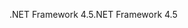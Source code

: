 <span data-ttu-id="0cba1-101">.NET Framework 4.5</span><span class="sxs-lookup"><span data-stu-id="0cba1-101">.NET Framework 4.5</span></span>